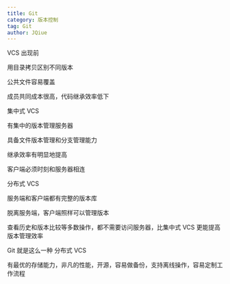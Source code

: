 ```yaml
---
title: Git
category: 版本控制
tag: Git
author: JQiue
---
```


VCS 出现前

用目录拷贝区别不同版本

公共文件容易覆盖

成员共同成本很高，代码继承效率低下

集中式 VCS

有集中的版本管理服务器

具备文件版本管理和分支管理能力

继承效率有明显地提高

客户端必须时刻和服务器相连

分布式 VCS

服务端和客户端都有完整的版本库

脱离服务端，客户端照样可以管理版本

查看历史和版本比较等多数操作，都不需要访问服务器，比集中式 VCS 更能提高版本管理效率

Git 就是这么一种 分布式 VCS

有最优的存储能力，非凡的性能，开源，容易做备份，支持离线操作，容易定制工作流程
